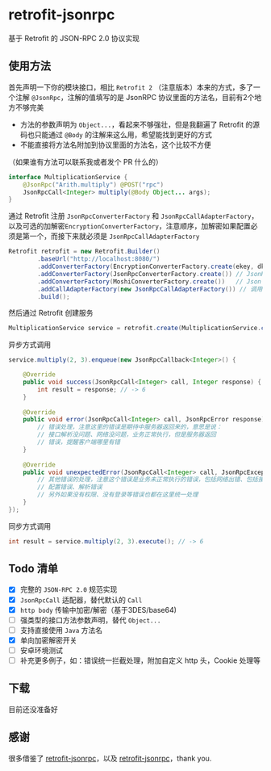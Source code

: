# retrofit-jsonrpc

基于 Retrofit 的 JSON-RPC 2.0 协议实现

## 使用方法

首先声明一下你的模块接口，相比 `Retrofit 2` （注意版本）本来的方式，多了一个注解 `@JsonRpc`，注解的值填写的是 JsonRPC 协议里面的方法名，目前有2个地方不够完美

* 方法的参数声明为 `Object...`，看起来不够强壮，但是我翻遍了 Retrofit 的源码也只能通过 `@Body` 的注解来这么用，希望能找到更好的方式
* 不能直接将方法名附加到协议里面的方法名，这个比较不方便

（如果谁有方法可以联系我或者发个 PR 什么的）

```java
interface MultiplicationService {
    @JsonRpc("Arith.multiply") @POST("rpc")
    JsonRpcCall<Integer> multiply(@Body Object... args);
}
```
通过 Retrofit 注册 `JsonRpcConverterFactory` 和 `JsonRpcCallAdapterFactory`，以及可选的加解密`EncryptionConverterFactory`，注意顺序，加解密如果配置必须是第一个，而接下来就必须是 `JsonRpcCallAdapterFactory`

```java
Retrofit retrofit = new Retrofit.Builder()
        .baseUrl("http://localhost:8080/")
        .addConverterFactory(EncryptionConverterFactory.create(ekey, dkey)) // 加密／解密配置（可选）
        .addConverterFactory(JsonRpcConverterFactory.create()) // JsonRpc 转换器，一定要配置
        .addConverterFactory(MoshiConverterFactory.create())   // Json 转换器，也可以选择其他比如 Gson
        .addCallAdapterFactory(new JsonRpcCallAdapterFactory()) // 调用适配器，用于支持 JsonRpcCall，建议加上
        .build();
```

然后通过 Retrofit 创建服务

```java
MultiplicationService service = retrofit.create(MultiplicationService.class);
```

异步方式调用

```java
service.multiply(2, 3).enqueue(new JsonRpcCallback<Integer>() {

    @Override
    public void success(JsonRpcCall<Integer> call, Integer response) {
        int result = response; // -> 6
    }
    
    @Override
    public void error(JsonRpcCall<Integer> call, JsonRpcError response) {
        // 错误处理，注意这里的错误是期待中服务器返回来的，意思是说：
        // 接口解析没问题、网络没问题，业务正常执行，但是服务器返回
        // 错误，提醒客户端哪里有错
    }
    
    @Override
    public void unexpectedError(JsonRpcCall<Integer> call, JsonRpcException t) {
        // 其他错误的处理，注意这个错误是业务未正常执行的错误，包括网络出错、包括接口
        // 配置错误、解析错误
        // 另外如果没有权限、没有登录等错误也都在这里统一处理
    }
});
```

同步方式调用

```java
int result = service.multiply(2, 3).execute(); // -> 6
```

## Todo 清单

- [x] 完整的 `JSON-RPC 2.0` 规范实现
- [x] `JsonRpcCall` 适配器，替代默认的 `Call`
- [x] `http body` 传输中加密/解密（基于3DES/base64)
- [ ] 强类型的接口方法参数声明，替代 `Object...`
- [ ] 支持直接使用 `Java` 方法名
- [x] 单向加密解密开关
- [ ] 安卓环境测试
- [ ] 补充更多例子，如：错误统一拦截处理，附加自定义 http 头，Cookie 处理等

## 下载

目前还没准备好

## 感谢

很多借鉴了 [retrofit-jsonrpc](https://github.com/segmentio/retrofit-jsonrpc)，以及 [retrofit-jsonrpc](https://github.com/Tolriq/retrofit-jsonrpc)，thank you.
